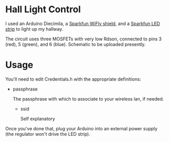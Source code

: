 # Hall Light Control
I used an Arduino Diecimila, a 
[Sparkfun WiFly shield](http://www.sparkfun.com/products/9954), 
and a [Sparkfun LED strip](http://www.sparkfun.com/products/10260) to light up my hallway.

The circuit uses three MOSFETs with very low Rdson, connected to pins 3 (red), 5 (green), and 6 (blue).
Schematic to be uploaded presently.

# Usage
You'll need to edit Credentials.h with the appropriate definitions:

* passphrase

  The passphrase with which to associate to your wireless lan, if needed.

  * ssid

    Self explanatory

Once you've done that, plug your Arduino into an external power supply 
	  (the regulator won't drive the LED strip).  
